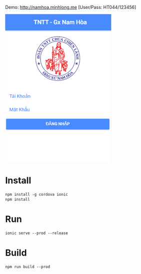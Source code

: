 Demo: http://namhoa.minhlong.me [User/Pass: HT044/123456]

![Screenshot](/screenshot.png?raw=true)

# Install
```
npm install -g cordova ionic
npm install
```

# Run
```
ionic serve --prod --release
```

# Build
```
npm run build --prod
```